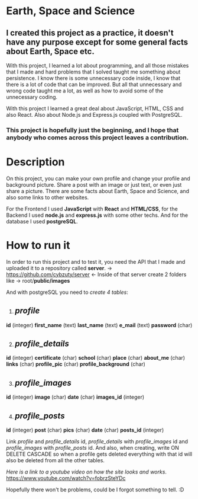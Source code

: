 # Earth, Space and Science

## I created this project as a practice, it doesn't have any purpose except for some general facts about Earth, Space etc.

With this project, I learned a lot about programming, and all those mistakes that I made and hard problems that I solved taught me something about persistence.
I know there is some unnecessary code inside, I know that there is a lot of code that can be improved.
But all that unnecessary and wrong code taught me a lot, as well as how to avoid some of the unnecessary coding.

With this project I learned a great deal about JavaScript, HTML, CSS and also React.
Also about Node.js and Express.js coupled with PostgreSQL.

### This project is hopefully just the beginning, and I hope that anybody who comes across this project leaves a contribution.


# Description
On this project, you can make your own profile and change your profile and background picture. Share a post with an image or just text, or even just share a picture.
There are some facts about Earth, Space and Science, and also some links to other websites.

For the Frontend I used **JavaScript** with **React** and **HTML/CSS**, for the Backend I used **node.js** and **express.js** with some other techs. And for the database I used **postgreSQL**.

# How to run it
In order to run this project and to test it, you need the API that I made and uploaded it to a repository called **server**. 
->  https://github.com/cybzuty/server  <-
Inside of that server create 2 folders like -> root/**public/images**

And with postgreSQL you need to *create 4 tables*:
1. ## *profile*
**id**   (integer)
**first_name**   (text)
**last_name**    (text)
**e_mail**  (text)
**password**   (char)

2. ## *profile_details*
**id**   (integer)
**certificate**  (char)
**school**  (char)
**place**  (char)
**about_me**  (char)
**links**  (char) 
**profile_pic**  (char)
**profile_background**  (char)

3. ## *profile_images*
**id** (integer)
**image** (char)
**date** (char)
**images_id** (integer)

4. ## *profile_posts*
**id** (integer)
**post** (char)
**pics** (char)
**date** (char)
**posts_id** (integer)

Link *profile* and *profile_details* id, *profile_details* with *profile_images* id and *profile_images* with *profile_posts* id. And also, when creating, write ON DELETE CASCADE so when a profile gets deleted
everything with that id will also be deleted from all the other tables.

*Here is a link to a youtube video on how the site looks and works*.
https://www.youtube.com/watch?v=fobrzSteYDc

Hopefully there won't be problems, could be I forgot something to tell. :D
